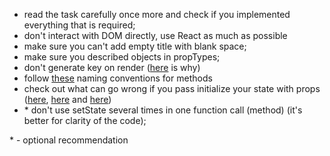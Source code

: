 - read the task carefully once more and check if you implemented everything that is required;
- don't interact with DOM directly, use React as much as possible
- make sure you can't add empty title with blank space;
- make sure you described objects in propTypes;
- don't generate key on render ([here](https://medium.com/blackrock-engineering/5-common-mistakes-with-keys-in-react-b86e82020052) is why)
- follow [these](https://medium.com/javascript-in-plain-english/handy-naming-conventions-for-event-handler-functions-props-in-react-fc1cbb791364) naming conventions for methods
- check out what can go wrong if you pass initialize your state with props ([here](https://stackoverflow.com/a/50403930), [here](https://reactjs.org/docs/thinking-in-react.html#step-3-identify-the-minimal-but-complete-representation-of-ui-state) and [here](https://reactjs.org/docs/thinking-in-react.html#step-3-identify-the-minimal-but-complete-representation-of-ui-state))
- \* don't use setState several times in one function call (method) (it's better for clarity of the code);

\* - optional recommendation
